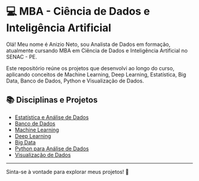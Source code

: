 # 💻 MBA - Ciência de Dados e Inteligência Artificial

Olá! Meu nome é Anizio Neto, sou Analista de Dados em formação, atualmente cursando MBA em Ciência de Dados e Inteligência Artificial no SENAC - PE.

Este repositório reúne os projetos que desenvolvi ao longo do curso, aplicando conceitos de Machine Learning, Deep Learning, Estatística, Big Data, Banco de Dados, Python e Visualização de Dados.

## 📚 Disciplinas e Projetos

- [Estatística e Análise de Dados](./Estatística%20e%20Análise%20de%20Dados)
- [Banco de Dados](./Banco%20de%20Dados)
- [Machine Learning](./Machine%20Learning)
- [Deep Learning](./Deep%20Learning)
- [Big Data](./BigData)
- [Python para Análise de Dados](./Linguagem%20Python%20para%20análise%20de%20dados)
- [Visualização de Dados](./Visualização%20de%20Dados)

---

Sinta-se à vontade para explorar meus projetos! 🚀
